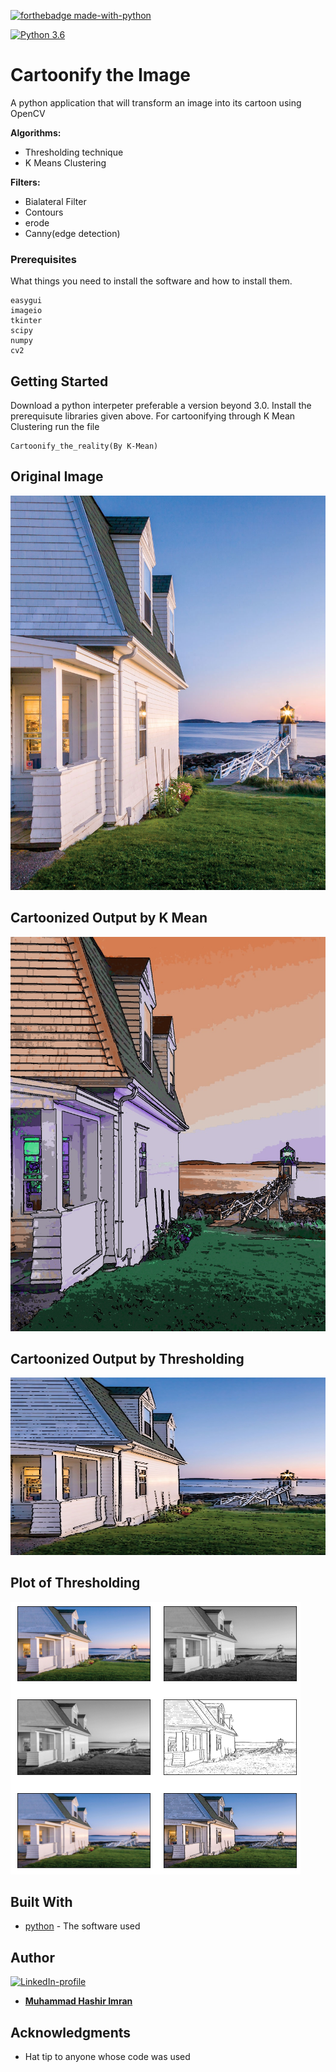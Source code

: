 [![forthebadge made-with-python](http://ForTheBadge.com/images/badges/made-with-python.svg)](https://www.python.org/)

[![Python 3.6](https://img.shields.io/badge/python-3.6-green.svg)](https://www.python.org/downloads/release/python-360/) 


# Cartoonify the Image

A python application that will transform an image into its cartoon using OpenCV

**Algorithms:** 
* Thresholding technique
* K Means Clustering




**Filters:** 
* Bialateral Filter
* Contours
* erode
* Canny(edge detection)

### Prerequisites

What things you need to install the software and how to install them.
```
easygui
imageio
tkinter
scipy 
numpy 
cv2
```
## Getting Started

Download a python interpeter preferable a version beyond 3.0. Install the prerequisute libraries given above. For cartoonifying through K Mean Clustering run the file 
```
Cartoonify_the_reality(By K-Mean)
```
## Original Image
![The input Original Image](https://github.com/Hashi-ktk/Cartoonify-the-Reality/blob/main/Orig_Image.jpg)

## Cartoonized Output by K Mean
![The Output Image of Cartoonify_the_reality(By K-Mean).py](https://github.com/Hashi-ktk/Cartoonify-the-Reality/blob/main/cartoonified_Image_KMean.jpg)

## Cartoonized Output by Thresholding
![The Output Image of Cartoonify_the_reality(By Thresholding).py](https://github.com/Hashi-ktk/Cartoonify-the-Reality/blob/main/cartoonified_Image_Thresholding.jpg)

## Plot of Thresholding
![The Output Plot of Cartoonify_the_reality(By Thresholding).py](https://github.com/Hashi-ktk/Cartoonify-the-Reality/blob/main/plot.png)

## Built With

* [python](https://www.python.org/) - The software used

## Author
[![LinkedIn-profile](https://img.shields.io/badge/LinkedIn-Profile-teal.svg)](https://www.linkedin.com/in/hashi-ktk/)

* [**Muhammad Hashir Imran**](https://github.com/Hashi-ktk) 


## Acknowledgments

* Hat tip to anyone whose code was used
